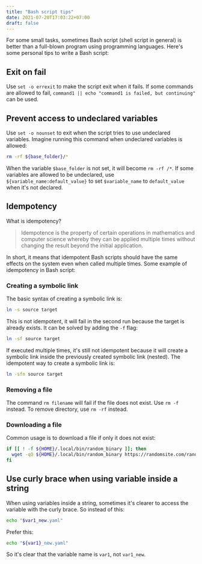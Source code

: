 ```yaml
---
title: "Bash script tips"
date: 2021-07-20T17:03:22+07:00
draft: false
---
```


For some small tasks, sometimes Bash script (shell script in general) is better than a full-blown program using programming languages. Here's some personal tips to write a Bash script:

## Exit on fail
Use `set -o errexit` to make the script exit when it fails. If some commands are allowed to fail, `command1 || echo "command1 is failed, but continuing"` can be used.

## Prevent access to undeclared variables
Use `set -o nounset` to exit when the script tries to use undeclared variables. Imagine running this command when undeclared variables is allowed:
```bash
rm -rf ${base_folder}/*
```

When the variable `$base_folder` is not set, it will become `rm -rf /*`.
If some variables are allowed to be undeclared, use `${variable_name:default_value}` to set `$variable_name` to `default_value` when it's not declared.

## Idempotency
What is idempotency?
> Idempotence is the property of certain operations in mathematics and computer science whereby they can be applied multiple times without changing the result beyond the initial application.

In short, it means that idempotent Bash scripts should have the same effects on the system even when called multiple times. Some example of idempotency in Bash script:

### Creating a symbolic link
The basic syntax of creating a symbolic link is:
```bash
ln -s source target
```

This is not idempotent, it will fail in the second run because the target is already exists. It can be solved by adding the `-f` flag:
```bash
ln -sf source target
```

If executed multiple times, it's still not idempotent because it will create a symbolic link inside the previously created symbolic link (nested). The idempotent way to create a symbolic link is:
```bash
ln -sfn source target
```

### Removing a file
The command `rm filename` will fail if the file does not exist. Use `rm -f` instead. To remove directory, use `rm -rf` instead.

### Downloading a file
Common usage is to download a file if only it does not exist:
```bash
if [[ ! -f ${HOME}/.local/bin/random_binary ]]; then
  wget -qO ${HOME}/.local/bin/random_binary https://randomsite.com/random_binary
fi
```

## Use curly brace when using variable inside a string
When using variables inside a string, sometimes it's clearer to access the variable with the curly brace. So instead of this:
```bash
echo "$var1_new.yaml"
```

Prefer this:
```bash
echo "${var1}_new.yaml"
```

So it's clear that the variable name is `var1`, not `var1_new`.
